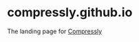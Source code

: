 # compressly.github.io
The landing page for [Compressly](https://github.com/MinimackStudios/compressly)
